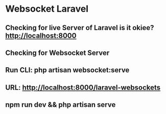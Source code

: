 # Websocket Laravel

## Checking for live Server of Laravel is it okiee? <http://localhost:8000>

## Checking for Websocket Server

## Run CLI: php artisan websocket:serve

## URL: <http://localhost:8000/laravel-websockets>

## npm run dev && php artisan serve 
